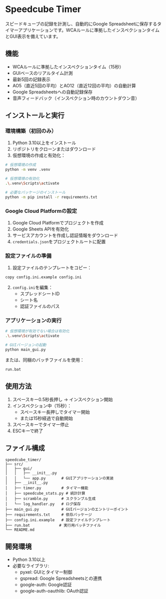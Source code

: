 # Speedcube Timer

スピードキューブの記録を計測し、自動的にGoogle Spreadsheetに保存するタイマーアプリケーションです。WCAルールに準拠したインスペクションタイムとGUI表示を備えています。

## 機能

- WCAルールに準拠したインスペクションタイム（15秒）
- GUIベースのリアルタイム計測
- 最新5回の記録表示
- AO5（直近5回の平均）とAO12（直近12回の平均）の自動計算
- Google Spreadsheetsへの自動記録保存
- 音声フィードバック（インスペクション時のカウントダウン音）

## インストールと実行

### 環境構築（初回のみ）

1. Python 3.10以上をインストール
2. リポジトリをクローンまたはダウンロード
3. 仮想環境の作成と有効化：

```bash
# 仮想環境の作成
python -m venv .venv

# 仮想環境の有効化
.\.venv\Scripts\activate

# 必要なパッケージのインストール
python -m pip install -r requirements.txt
```

### Google Cloud Platformの設定

1. Google Cloud Platformでプロジェクトを作成
2. Google Sheets APIを有効化
3. サービスアカウントを作成し認証情報をダウンロード
4. `credentials.json`をプロジェクトルートに配置

### 設定ファイルの準備

1. 設定ファイルのテンプレートをコピー：
```bash
copy config.ini.example config.ini
```

2. `config.ini`を編集：
   - スプレッドシートID
   - シート名
   - 認証ファイルのパス

### アプリケーションの実行

```bash
# 仮想環境が有効でない場合は有効化
.\.venv\Scripts\activate

# GUIバージョンの起動
python main_gui.py
```

または、同梱のバッチファイルを使用：
```bash
run.bat
```

## 使用方法

1. スペースキー0.5秒長押し → インスペクション開始
2. インスペクション中（15秒）：
   - スペースキー長押しでタイマー開始
   - または15秒経過で自動開始
3. スペースキーでタイマー停止
4. ESCキーで終了

## ファイル構成

```
speedcube_timer/
├── src/
│   ├── gui/
│   │   ├── __init__.py
│   │   └── app.py       # GUIアプリケーションの実装
│   ├── __init__.py
│   ├── timer.py         # タイマー機能
│   ├── speedcube_stats.py # 統計計算
│   ├── scramble.py      # スクランブル生成
│   └── log_handler.py   # ログ保存
├── main_gui.py          # GUIバージョンのエントリーポイント
├── requirements.txt     # 依存パッケージ
├── config.ini.example   # 設定ファイルテンプレート
├── run.bat             # 実行用バッチファイル
└── README.md
```

## 開発環境

- Python 3.10以上
- 必要なライブラリ:
  - pyxel: GUIとタイマー制御
  - gspread: Google Spreadsheetsとの連携
  - google-auth: Google認証
  - google-auth-oauthlib: OAuth認証
